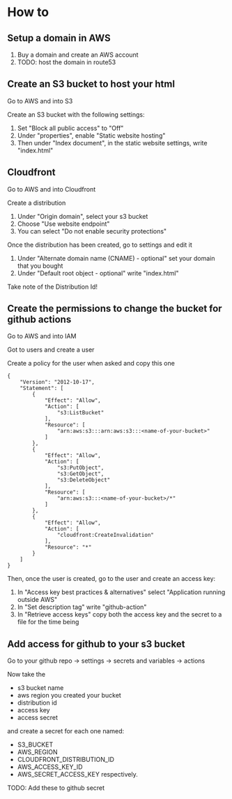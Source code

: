 # How to


## Setup a domain in AWS
1. Buy a domain and create an AWS account
2. TODO: host the domain in route53

## Create an S3 bucket to host your html
Go to AWS and into S3

Create an S3 bucket with the following settings:
1. Set "Block all public access" to "Off"
2. Under "properties", enable "Static website hosting"
3. Then under "Index document", in the static website settings, write "index.html"

## Cloudfront
Go to AWS and into Cloudfront

Create a distribution
1. Under "Origin domain", select your s3 bucket
2. Choose "Use website endpoint"
3. You can select "Do not enable security protections"

Once the distribution has been created, go to settings and edit it
1. Under "Alternate domain name (CNAME) - optional" set your domain that you bought
2. Under "Default root object - optional" write "index.html"

Take note of the Distribution Id!


## Create the permissions to change the bucket for github actions
Go to AWS and into IAM

Got to users and create a user

Create a policy for the user when asked and copy this one

```
{
    "Version": "2012-10-17",
    "Statement": [
        {
            "Effect": "Allow",
            "Action": [
                "s3:ListBucket"
            ],
            "Resource": [
                "arn:aws:s3:::arn:aws:s3:::<name-of-your-bucket>"
            ]
        },
        {
            "Effect": "Allow",
            "Action": [
                "s3:PutObject",
                "s3:GetObject",
                "s3:DeleteObject"
            ],
            "Resource": [
                "arn:aws:s3:::<name-of-your-bucket>/*"
            ]
        },
        {
            "Effect": "Allow",
            "Action": [
                "cloudfront:CreateInvalidation"
            ],
            "Resource": "*"
        }
    ]
}
```

Then, once the user is created, go to the user and create an access key:
1. In "Access key best practices & alternatives" select "Application running outside AWS"
2. In "Set description tag" write "github-action"
3. In "Retrieve access keys" copy both the access key and the secret to a file for the time being

## Add access for github to your s3 bucket
Go to your github repo -> settings -> secrets and variables -> actions

Now take the
- s3 bucket name
- aws region you created your bucket
- distribution id
- access key
- access secret

and create a secret for each one named:
- S3_BUCKET
- AWS_REGION
- CLOUDFRONT_DISTRIBUTION_ID
- AWS_ACCESS_KEY_ID
- AWS_SECRET_ACCESS_KEY
respectively.



TODO: Add these to github secret
